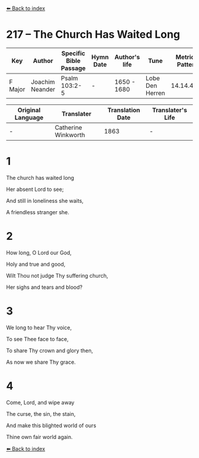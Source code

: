 [⬅️ Back to index](../README.md)

# 217 – The Church Has Waited Long

Key | Author   | Specific Bible Passage     |Hymn Date |Author's life |Tune |Metrical Pattern   |Composer/Source                                                                                        
-- | --------- | ---------------------------|----------|--------------|-----|-------------------|-------------   
F Major  | Joachim Neander      | Psalm 103:2-5 | -  | 1650 - 1680 | Lobe Den Herren | 14.14.4.7.8 | Chorale Book for England, 1863 

Original Language | Translater | Translation Date   | Translater's Life     
----------------- | --------- | --------------------|-------------   
\-  | Catherine Winkworth      | 1863 | -  | 1827 - 1878 



# 1

The church has waited long

Her absent Lord to see;

And still in loneliness she waits,

A friendless stranger she.



# 2

How long, O Lord our God,

Holy and true and good,

Wilt Thou not judge Thy suffering church,

Her sighs and tears and blood?



# 3

We long to hear Thy voice,

To see Thee face to face,

To share Thy crown and glory then,

As now we share Thy grace.



# 4

Come, Lord, and wipe away

The curse, the sin, the stain,

And make this blighted world of ours

Thine own fair world again.

[⬅️ Back to index](../README.md)
